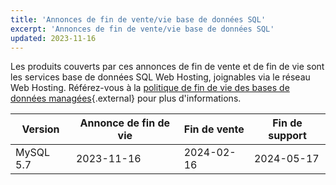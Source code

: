 ```yaml
---
title: 'Annonces de fin de vente/vie base de données SQL'
excerpt: 'Annonces de fin de vente/vie base de données SQL'
updated: 2023-11-16
---
```


Les produits couverts par ces annonces de fin de vente et de fin de vie sont les services base de données SQL Web Hosting, joignables via le réseau Web Hosting. Référez-vous à la [politique de fin de vie des bases de données managées](eol-policy1.){.external} pour plus d'informations.

|Version|Annonce de fin de vie|Fin de vente|Fin de support|
|---|---|---|---|
|MySQL 5.7|2023-11-16|2024-02-16|2024-05-17|
